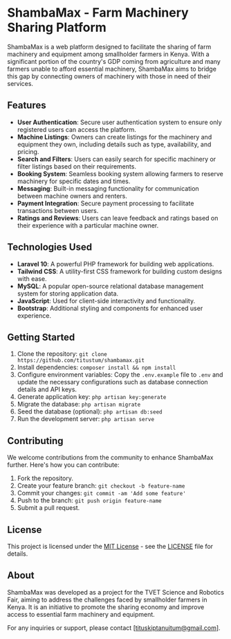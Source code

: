 # ShambaMax - Farm Machinery Sharing Platform

ShambaMax is a web platform designed to facilitate the sharing of farm machinery and equipment among smallholder farmers in Kenya. With a significant portion of the country's GDP coming from agriculture and many farmers unable to afford essential machinery, ShambaMax aims to bridge this gap by connecting owners of machinery with those in need of their services.

## Features

- **User Authentication**: Secure user authentication system to ensure only registered users can access the platform.
- **Machine Listings**: Owners can create listings for the machinery and equipment they own, including details such as type, availability, and pricing.
- **Search and Filters**: Users can easily search for specific machinery or filter listings based on their requirements.
- **Booking System**: Seamless booking system allowing farmers to reserve machinery for specific dates and times.
- **Messaging**: Built-in messaging functionality for communication between machine owners and renters.
- **Payment Integration**: Secure payment processing to facilitate transactions between users.
- **Ratings and Reviews**: Users can leave feedback and ratings based on their experience with a particular machine owner.

## Technologies Used

- **Laravel 10**: A powerful PHP framework for building web applications.
- **Tailwind CSS**: A utility-first CSS framework for building custom designs with ease.
- **MySQL**: A popular open-source relational database management system for storing application data.
- **JavaScript**: Used for client-side interactivity and functionality.
- **Bootstrap**: Additional styling and components for enhanced user experience.

## Getting Started

1. Clone the repository: `git clone https://github.com/titustum/shambamax.git`
2. Install dependencies: `composer install && npm install`
3. Configure environment variables: Copy the `.env.example` file to `.env` and update the necessary configurations such as database connection details and API keys.
4. Generate application key: `php artisan key:generate`
5. Migrate the database: `php artisan migrate`
6. Seed the database (optional): `php artisan db:seed`
7. Run the development server: `php artisan serve`

## Contributing

We welcome contributions from the community to enhance ShambaMax further. Here's how you can contribute:

1. Fork the repository.
2. Create your feature branch: `git checkout -b feature-name`
3. Commit your changes: `git commit -am 'Add some feature'`
4. Push to the branch: `git push origin feature-name`
5. Submit a pull request.

## License

This project is licensed under the [MIT License](https://opensource.org/licenses/MIT) - see the [LICENSE](LICENSE) file for details.

## About

ShambaMax was developed as a project for the TVET Science and Robotics Fair, aiming to address the challenges faced by smallholder farmers in Kenya. It is an initiative to promote the sharing economy and improve access to essential farm machinery and equipment.

For any inquiries or support, please contact [tituskiptanuitum@gmail.com].
